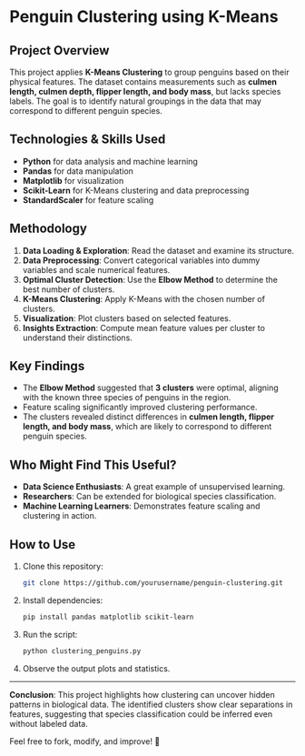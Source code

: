 # Penguin Clustering using K-Means

##  Project Overview
This project applies **K-Means Clustering** to group penguins based on their physical features. The dataset contains measurements such as **culmen length, culmen depth, flipper length, and body mass**, but lacks species labels. The goal is to identify natural groupings in the data that may correspond to different penguin species.

##  Technologies & Skills Used
- **Python** for data analysis and machine learning
- **Pandas** for data manipulation
- **Matplotlib** for visualization
- **Scikit-Learn** for K-Means clustering and data preprocessing
- **StandardScaler** for feature scaling

##  Methodology
1. **Data Loading & Exploration**: Read the dataset and examine its structure.
2. **Data Preprocessing**: Convert categorical variables into dummy variables and scale numerical features.
3. **Optimal Cluster Detection**: Use the **Elbow Method** to determine the best number of clusters.
4. **K-Means Clustering**: Apply K-Means with the chosen number of clusters.
5. **Visualization**: Plot clusters based on selected features.
6. **Insights Extraction**: Compute mean feature values per cluster to understand their distinctions.

##  Key Findings
- The **Elbow Method** suggested that **3 clusters** were optimal, aligning with the known three species of penguins in the region.
- Feature scaling significantly improved clustering performance.
- The clusters revealed distinct differences in **culmen length, flipper length, and body mass**, which are likely to correspond to different penguin species.

##  Who Might Find This Useful?
- **Data Science Enthusiasts**: A great example of unsupervised learning.
- **Researchers**: Can be extended for biological species classification.
- **Machine Learning Learners**: Demonstrates feature scaling and clustering in action.

## How to Use
1. Clone this repository:
   ```bash
   git clone https://github.com/yourusername/penguin-clustering.git
   ```
2. Install dependencies:
   ```bash
   pip install pandas matplotlib scikit-learn
   ```
3. Run the script:
   ```bash
   python clustering_penguins.py
   ```
4. Observe the output plots and statistics.

---
 **Conclusion**: This project highlights how clustering can uncover hidden patterns in biological data. The identified clusters show clear separations in features, suggesting that species classification could be inferred even without labeled data.

Feel free to fork, modify, and improve! 🚀

